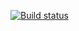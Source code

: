 [![Build status](https://ci.appveyor.com/api/projects/status/1o158pky9sxyb1hj?svg=true)](https://ci.appveyor.com/project/Svetlasha/homeworkapi)